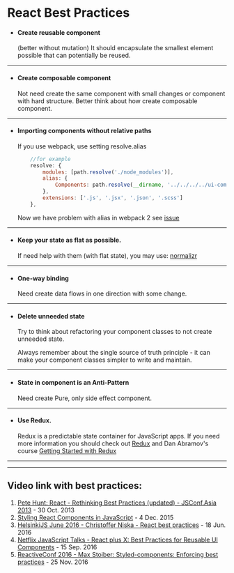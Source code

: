 # React Best Practices
- #### Create reusable component
   (better without mutation)
   It should encapsulate the smallest element possible that can potentially be reused.

 ***

- #### Create composable component
     Not need create the same component with small changes or component with hard structure. Better think about how create composable component.
 ***

- #### Importing components without relative paths
    If you use webpack, use setting resolve.alias

    ```javascript
        //for example
        resolve: {
            modules: [path.resolve('./node_modules')],
            alias: {
                Components: path.resolve(__dirname, '../../../../ui-component/component')
            },
            extensions: ['.js', '.jsx', '.json', '.scss']
        },
    ```
    Now we have problem with alias in webpack 2 see [issue](https://github.com/webpack/webpack/issues/4160#issuecomment-281236136)

***
- #### Keep your state as flat as possible.
   If need help with them (with flat state), you may use: [normalizr](https://github.com/paularmstrong/normalizr)

***

- #### One-way binding
   Need create data flows in one direction with some change.

***

- #### Delete unneeded state
   Try to think about refactoring your component classes to not create unneeded state.

   Always remember about the single source of truth principle - it can make your component classes simpler to write and maintain.

***

- #### State in component is an Anti-Pattern
   Need create Pure, only side effect component.
***

- #### Use Redux.
   Redux is a predictable state container for JavaScript apps.
   If you need more information you should check out [Redux](https://github.com/reactjs/redux) and Dan Abramov's course [Getting Started with Redux](https://egghead.io/courses/getting-started-with-redux)

***




___
## Video link with best practices:

1. [Pete Hunt: React - Rethinking Best Practices (updated) - JSConf.Asia 2013](https://www.youtube.com/watch?v=DgVS-zXgMTk) - 30 Oct. 2013
2. [Styling React Components in JavaScript](https://www.youtube.com/watch?v=0aBv8dsZs84) - 4 Dec. 2015
3. [HelsinkiJS June 2016 - Christoffer Niska - React best practices](https://www.youtube.com/watch?v=qtpRiGifpvY) - 18 Jun. 2016
4. [Netflix JavaScript Talks - React plus X: Best Practices for Reusable UI Components](https://www.youtube.com/watch?v=Yy7gFgETp0o) - 15 Sep. 2016
5. [ReactiveConf 2016 - Max Stoiber: Styled-components: Enforcing best practices](https://www.youtube.com/watch?v=jaqDA7Btm3c) - 25 Nov. 2016
